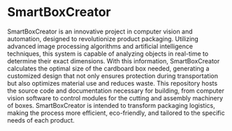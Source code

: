 # SmartBoxCreator
SmartBoxCreator is an innovative project in computer vision and automation, designed to revolutionize product packaging. Utilizing advanced image processing algorithms and artificial intelligence techniques, this system is capable of analyzing objects in real-time to determine their exact dimensions. With this information, SmartBoxCreator calculates the optimal size of the cardboard box needed, generating a customized design that not only ensures protection during transportation but also optimizes material use and reduces waste. This repository hosts the source code and documentation necessary for building, from computer vision software to control modules for the cutting and assembly machinery of boxes. SmartBoxCreator is intended to transform packaging logistics, making the process more efficient, eco-friendly, and tailored to the specific needs of each product.

